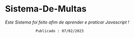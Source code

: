 # Sistema-De-Multas
*Este Sistema foi feito afim
de aprender e praticar Javascript !*

                  Publicado : 07/02/2023
